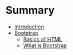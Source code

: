 # Summary

* [Introduction](README.md)
* [Bootstrap](bootstrap.md)
   * [Basics of HTML](bootstrap/basics_of_html.md)
   * [What is Bootstrap](bootstrap/what_is_bootstrap.md)

